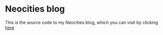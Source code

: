 # Neocities blog
This is the source code to my Neocities blog, which you can visit by clicking [here](https://drull.neocities.org)